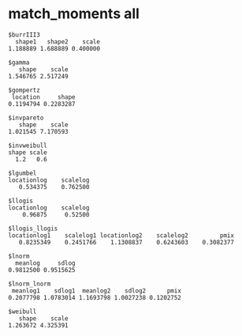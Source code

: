 # match_moments all

    $burrIII3
      shape1   shape2    scale 
    1.188889 1.688889 0.400000 
    
    $gamma
       shape    scale 
    1.546765 2.517249 
    
    $gompertz
     location     shape 
    0.1194794 0.2283287 
    
    $invpareto
       shape    scale 
    1.021545 7.170593 
    
    $invweibull
    shape scale 
      1.2   0.6 
    
    $lgumbel
    locationlog    scalelog 
       0.534375    0.762500 
    
    $llogis
    locationlog    scalelog 
        0.96875     0.52500 
    
    $llogis_llogis
    locationlog1    scalelog1 locationlog2    scalelog2         pmix 
       0.8235349    0.2451766    1.1308837    0.6243603    0.3082377 
    
    $lnorm
      meanlog     sdlog 
    0.9812500 0.9515625 
    
    $lnorm_lnorm
     meanlog1    sdlog1  meanlog2    sdlog2      pmix 
    0.2077798 1.0783014 1.1693798 1.0027238 0.1202752 
    
    $weibull
       shape    scale 
    1.263672 4.325391 
    

